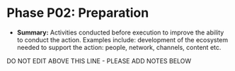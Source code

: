 # Phase P02: Preparation

* **Summary:** Activities conducted before execution to improve the ability to conduct the action. Examples include: development of the ecosystem needed to support the action: people, network, channels, content etc.

DO NOT EDIT ABOVE THIS LINE - PLEASE ADD NOTES BELOW
